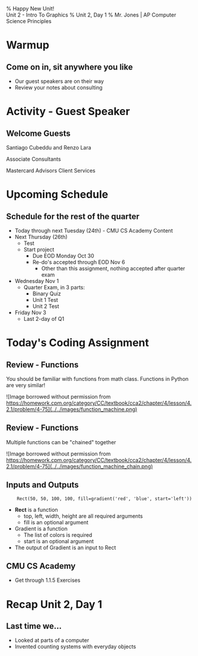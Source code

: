 % Happy New Unit!</br>Unit 2 - Intro To Graphics
% Unit 2, Day 1
% Mr. Jones | AP Computer Science Principles


# Warmup

## Come on in, sit anywhere you like
- Our guest speakers are on their way
- Review your notes about consulting




# Activity - Guest Speaker

## Welcome Guests
Santiago Cubeddu and Renzo Lara

Associate Consultants

Mastercard Advisors Client Services


# Upcoming Schedule

## Schedule for the rest of the quarter
- Today through next Tuesday (24th) - CMU CS Academy Content
- Next Thursday (26th) 
    - Test
    - Start project
        - Due EOD Monday Oct 30
        - Re-do's accepted through EOD Nov 6
            - Other than this assignment, nothing accepted after quarter exam
- Wednesday Nov 1
    - Quarter Exam, in 3 parts:
        - Binary Quiz
        - Unit 1 Test
        - Unit 2 Test
- Friday Nov 3
    - Last 2-day of Q1



# Today's Coding Assignment

## Review - Functions
You should be familiar with functions from math class. Functions in Python are very similar!

![Image borrowed without permission from https://homework.cpm.org/category/CC/textbook/cca2/chapter/4/lesson/4.2.1/problem/4-75](../../images/function_machine.png)

## Review - Functions
Multiple functions can be "chained" together

![Image borrowed without permission from https://homework.cpm.org/category/CC/textbook/cca2/chapter/4/lesson/4.2.1/problem/4-75](../../images/function_machine_chain.png)

## Inputs and Outputs
        Rect(50, 50, 100, 100, fill=gradient('red', 'blue', start='left'))

- **Rect** is a function
    - top, left, width, height are all required arguments
    - fill is an optional argument
- Gradient is a function
    - The list of colors is required
    - start is an optional argument
- The output of Gradient is an input to Rect


## CMU CS Academy
- Get through 1.1.5 Exercises



# Recap Unit 2, Day 1

## Last time we...
- Looked at parts of a computer
- Invented counting systems with everyday objects